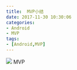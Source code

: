 ```yaml
---
title:  MVP小结
date: 2017-11-30 10:30:06
categories:
- Android
- MVP
tags:
- [Android,MVP]
---
```


![](http://www.embeddedlinux.org.cn/uploads/allimg/160501/11063IC9-0.jpg)
MVP